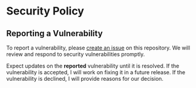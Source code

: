 # Security Policy

## Reporting a Vulnerability

To report a vulnerability, please [create an issue](https://github.com/MonalBarse/slift-api/issues/new?assignees=&labels=security-vulnerability&template=security-vulnerability-report.md&title=) on this repository. We will review and respond to security vulnerabilities promptly.

Expect updates on the **reported** vulnerability until it is resolved. If the vulnerability is accepted, I will work on fixing it in a future release. If the vulnerability is declined, I will provide reasons for our decision.
